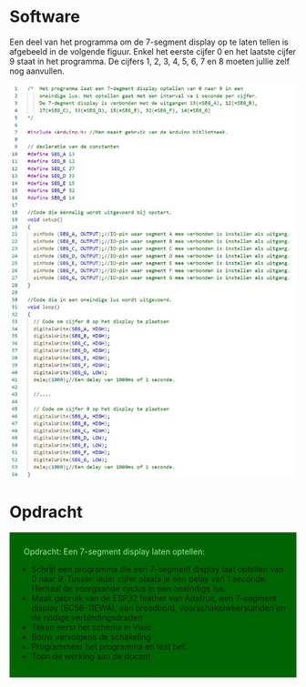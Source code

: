 # Software

Een deel van het programma om de 7-segment display op te laten tellen is afgebeeld in de volgende figuur. Enkel het eerste cijfer 0 en het laatste cijfer 9 staat in het programma. De cijfers 1, 2, 3, 4, 5, 6, 7 en 8 moeten jullie zelf nog aanvullen.

![Het optellen van een 7-segment display van 0 tot 9.](./images/code.jpg)

# Opdracht

<div style="background-color:darkgreen; text-align:left; vertical-align:left; padding:15px;">
<p style="color:lightgreen; margin:10px">
Opdracht: Een 7-segment display laten optellen:
<ul>
<li>Schrijf een programma die een 7-segment display laat optellen van 0 naar 9. Tussen ieder cijfer plaats je een delay van 1 seconde. Herhaal de voorgaande cyclus in een oneindige lus.</li>
<li>Maak gebruik van de ESP32 feather van Adafruit, een 7-segment display (SC56-11EWA), een breadbord, voorschakelweerstanden en de nodige verbindingsdraden.</li>
<li>Teken eerst het schema in Visio</li>
<li>Bouw vervolgens de schakeling</li>
<li>Programmeer het programma en test het</li>
<li>Toon de werking aan de docent</li>
</ul>
</p>
</div>

